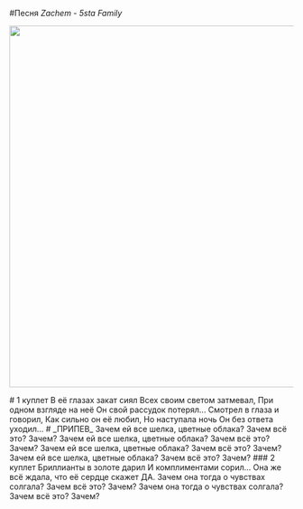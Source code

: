 #Песня _Zachem - 5sta Family_
<p align="center">
  <img width="640" height="640" src="https://i.scdn.co/image/ab67616d0000b273338ee9156ffa6d300a19ebfc">
</p>
# 1 куплет
В её глазах закат сиял
Всех своим светом затмевал,
При одном взгляде на неё
Он свой рассудок потерял...
Смотрел в глаза и говорил,
Как сильно он её любил,
Но наступала ночь
Он без ответа уходил...
# _ПРИПЕВ_
Зачем ей все шелка, цветные облака?
Зачем всё это? Зачем?
Зачем ей все шелка, цветные облака?
Зачем всё это? Зачем?
Зачем ей все шелка, цветные облака?
Зачем всё это? Зачем?
Зачем ей все шелка, цветные облака?
Зачем всё это? Зачем?
### 2 куплет
Бриллианты в золоте дарил
И комплиментами сорил...
Она же всё ждала, что её сердце скажет ДА.
Зачем она тогда о чувствах солгала?
Зачем всё это? Зачем?
Зачем она тогда о чувствах солгала?
Зачем всё это? Зачем?
